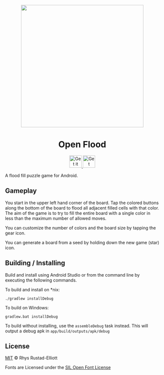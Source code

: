 <p align="center">
  <img src="branding/screenshot.png" height="400">
</p>

<h1 align="center">Open Flood</h1>

<p align="center">
  <a href="https://play.google.com/store/apps/details?id=com.gunshippenguin.openflood">
      <img alt="Get it on Google Play" src="https://play.google.com/intl/en_us/badges/images/apps/en-play-badge.png" height="40"/>
  </a>
  <a href="https://f-droid.org/repository/browse/?fdid=com.gunshippenguin.openflood">
      <img alt="Get Open Flood on F-Droid" src="https://f-droid.org/wiki/images/c/c4/F-Droid-button_available-on.png" height="40"/>
  </a>
</p>

A flood fill puzzle game for Android.

## Gameplay

You start in the upper left hand corner of the board. Tap the colored buttons
along the bottom of the board to flood all adjacent filled cells with that
color. The aim of the game is to try to fill the entire board with a single
color in less than the maximum number of allowed moves.

You can customize the number of colors and the board size by tapping the gear
icon.

You can generate a board from a seed by holding down the new game (star) icon.

## Building / Installing

Build and install using Android Studio or from the command line by executing the
following commands.

To build and install on \*nix:

```
./gradlew installDebug
```

To build on Windows:

```
gradlew.bat installDebug
```

To build without installing, use the `assembleDebug` task instead. This will
output a debug apk in `app/build/outputs/apk/debug`

## License

[MIT](https://github.com/GunshipPenguin/open_flood/blob/master/LICENSE)
© Rhys Rustad-Elliott

Fonts are Licensed under the [SIL Open Font License](https://github.com/ThePreviousOne/open_flood/blob/master/OFL.txt)

